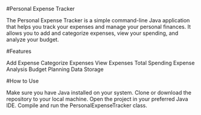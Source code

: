 #Personal Expense Tracker

The Personal Expense Tracker is a simple command-line Java application that helps you track your expenses and manage your personal finances.
It allows you to add and categorize expenses, view your spending, and analyze your budget.

#Features

Add Expense
Categorize Expenses
View Expenses
Total Spending
Expense Analysis
Budget Planning
Data Storage

#How to Use

Make sure you have Java installed on your system.
Clone or download the repository to your local machine.
Open the project in your preferred Java IDE.
Compile and run the PersonalExpenseTracker class.
